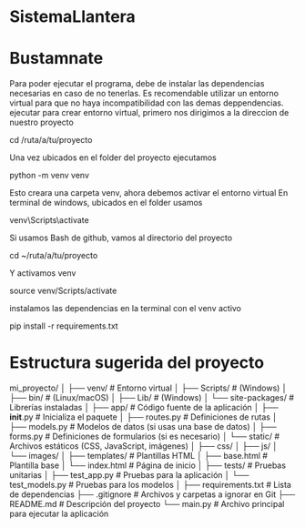 # SistemaLlantera

# Bustamnate
Para poder ejecutar el programa, debe de instalar las dependencias necesarias en caso de no tenerlas.
Es recomendable utilizar un entorno virtual para que no haya incompatibilidad con las demas deppendencias.
ejecutar para crear entorno virtual, primero nos dirigimos a la direccion de nuestro proyecto 


cd /ruta/a/tu/proyecto

Una vez ubicados en el folder del proyecto ejecutamos


python -m venv venv

Esto creara una carpeta venv, ahora debemos activar el entorno virtual
En terminal de windows, ubicados en el folder usamos 


venv\Scripts\activate

Si usamos Bash de github, vamos al directorio del proyecto 


cd ~/ruta/a/tu/proyecto

Y activamos venv


source venv/Scripts/activate

instalamos las dependencias en la terminal con el venv activo


pip install -r requirements.txt


# Estructura sugerida del proyecto
mi_proyecto/
│
├── venv/                          # Entorno virtual
│   ├── Scripts/                   # (Windows)
│   ├── bin/                       # (Linux/macOS)
│   ├── Lib/                       # (Windows)
│   └── site-packages/             # Librerías instaladas
│
├── app/                           # Código fuente de la aplicación
│   ├── __init__.py                # Inicializa el paquete
│   ├── routes.py                  # Definiciones de rutas
│   ├── models.py                  # Modelos de datos (si usas una base de datos)
│   ├── forms.py                   # Definiciones de formularios (si es necesario)
│   └── static/                    # Archivos estáticos (CSS, JavaScript, imágenes)
│       ├── css/
│       ├── js/
│       └── images/
│
├── templates/                     # Plantillas HTML
│   ├── base.html                  # Plantilla base
│   └── index.html                 # Página de inicio
│
├── tests/                         # Pruebas unitarias
│   ├── test_app.py                # Pruebas para la aplicación
│   └── test_models.py             # Pruebas para los modelos
│
├── requirements.txt               # Lista de dependencias
├── .gitignore                     # Archivos y carpetas a ignorar en Git
├── README.md                      # Descripción del proyecto
└── main.py                        # Archivo principal para ejecutar la aplicación

#